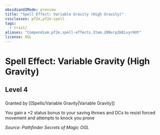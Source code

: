 ```yaml
---
obsidianUIMode: preview
title: "Spell Effect: Variable Gravity (High Gravity)"
cssclasses: pf2e,pf2e-spell
tags:
  - trait/
aliases: "Compendium.pf2e.spell-effects.Item.28NvrpZmELvyrHUt"
license: OGL
---
```

# Spell Effect: Variable Gravity (High Gravity)
## Level 4
### 






Granted by [[Spells/Variable Gravity|Variable Gravity]]

You gain a +2 status bonus to your saving throws and DCs to resist forced movement and attempts to knock you prone

*Source: Pathfinder Secrets of Magic*
*OGL*